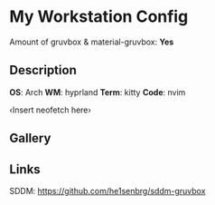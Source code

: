 # My Workstation Config

Amount of gruvbox & material-gruvbox: **Yes**

## Description
**OS**: Arch
**WM**: hyprland
**Term**: kitty
**Code**: nvim

‹Insert neofetch here›


## Gallery

## Links

SDDM: https://github.com/he1senbrg/sddm-gruvbox
